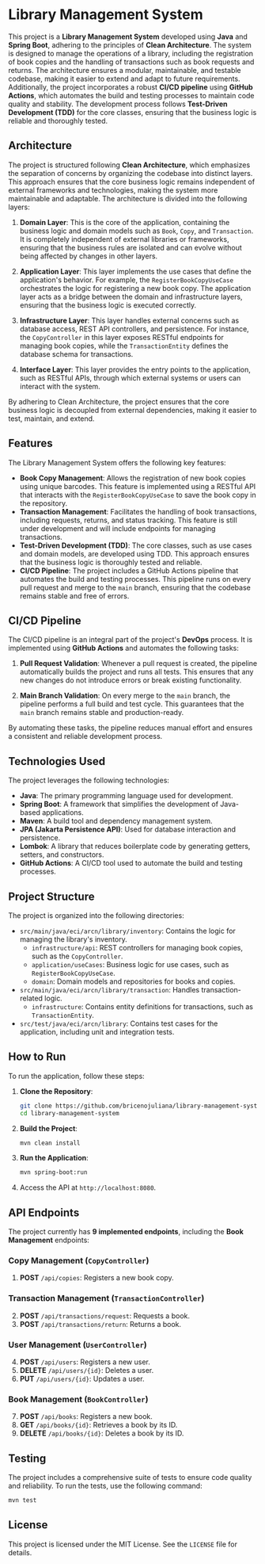 # Library Management System

This project is a **Library Management System** developed using **Java** and **Spring Boot**, adhering to the principles of **Clean Architecture**. The system is designed to manage the operations of a library, including the registration of book copies and the handling of transactions such as book requests and returns. The architecture ensures a modular, maintainable, and testable codebase, making it easier to extend and adapt to future requirements. Additionally, the project incorporates a robust **CI/CD pipeline** using **GitHub Actions**, which automates the build and testing processes to maintain code quality and stability. The development process follows **Test-Driven Development (TDD)** for the core classes, ensuring that the business logic is reliable and thoroughly tested.

## Architecture

The project is structured following **Clean Architecture**, which emphasizes the separation of concerns by organizing the codebase into distinct layers. This approach ensures that the core business logic remains independent of external frameworks and technologies, making the system more maintainable and adaptable. The architecture is divided into the following layers:

1. **Domain Layer**: This is the core of the application, containing the business logic and domain models such as `Book`, `Copy`, and `Transaction`. It is completely independent of external libraries or frameworks, ensuring that the business rules are isolated and can evolve without being affected by changes in other layers.

2. **Application Layer**: This layer implements the use cases that define the application's behavior. For example, the `RegisterBookCopyUseCase` orchestrates the logic for registering a new book copy. The application layer acts as a bridge between the domain and infrastructure layers, ensuring that the business logic is executed correctly.

3. **Infrastructure Layer**: This layer handles external concerns such as database access, REST API controllers, and persistence. For instance, the `CopyController` in this layer exposes RESTful endpoints for managing book copies, while the `TransactionEntity` defines the database schema for transactions.

4. **Interface Layer**: This layer provides the entry points to the application, such as RESTful APIs, through which external systems or users can interact with the system.

By adhering to Clean Architecture, the project ensures that the core business logic is decoupled from external dependencies, making it easier to test, maintain, and extend.

## Features

The Library Management System offers the following key features:

- **Book Copy Management**: Allows the registration of new book copies using unique barcodes. This feature is implemented using a RESTful API that interacts with the `RegisterBookCopyUseCase` to save the book copy in the repository.
- **Transaction Management**: Facilitates the handling of book transactions, including requests, returns, and status tracking. This feature is still under development and will include endpoints for managing transactions.
- **Test-Driven Development (TDD)**: The core classes, such as use cases and domain models, are developed using TDD. This approach ensures that the business logic is thoroughly tested and reliable.
- **CI/CD Pipeline**: The project includes a GitHub Actions pipeline that automates the build and testing processes. This pipeline runs on every pull request and merge to the `main` branch, ensuring that the codebase remains stable and free of errors.

## CI/CD Pipeline

The CI/CD pipeline is an integral part of the project's **DevOps** process. It is implemented using **GitHub Actions** and automates the following tasks:

1. **Pull Request Validation**: Whenever a pull request is created, the pipeline automatically builds the project and runs all tests. This ensures that any new changes do not introduce errors or break existing functionality.

2. **Main Branch Validation**: On every merge to the `main` branch, the pipeline performs a full build and test cycle. This guarantees that the `main` branch remains stable and production-ready.

By automating these tasks, the pipeline reduces manual effort and ensures a consistent and reliable development process.

## Technologies Used

The project leverages the following technologies:

- **Java**: The primary programming language used for development.
- **Spring Boot**: A framework that simplifies the development of Java-based applications.
- **Maven**: A build tool and dependency management system.
- **JPA (Jakarta Persistence API)**: Used for database interaction and persistence.
- **Lombok**: A library that reduces boilerplate code by generating getters, setters, and constructors.
- **GitHub Actions**: A CI/CD tool used to automate the build and testing processes.

## Project Structure

The project is organized into the following directories:

- `src/main/java/eci/arcn/library/inventory`: Contains the logic for managing the library's inventory.
  - `infrastructure/api`: REST controllers for managing book copies, such as the `CopyController`.
  - `application/useCases`: Business logic for use cases, such as `RegisterBookCopyUseCase`.
  - `domain`: Domain models and repositories for books and copies.
- `src/main/java/eci/arcn/library/transaction`: Handles transaction-related logic.
  - `infrastructure`: Contains entity definitions for transactions, such as `TransactionEntity`.
- `src/test/java/eci/arcn/library`: Contains test cases for the application, including unit and integration tests.

## How to Run

To run the application, follow these steps:

1. **Clone the Repository**:
   ```bash
   git clone https://github.com/bricenojuliana/library-management-system.git
   cd library-management-system
   ```

2. **Build the Project**:
   ```bash
   mvn clean install
   ```

3. **Run the Application**:
   ```bash
   mvn spring-boot:run
   ```

4. Access the API at `http://localhost:8080`.

## API Endpoints

The project currently has **9 implemented endpoints**, including the **Book Management** endpoints:

### **Copy Management (`CopyController`)**
1. **POST** `/api/copies`: Registers a new book copy.

### **Transaction Management (`TransactionController`)**
2. **POST** `/api/transactions/request`: Requests a book.
3. **POST** `/api/transactions/return`: Returns a book.

### **User Management (`UserController`)**
4. **POST** `/api/users`: Registers a new user.
5. **DELETE** `/api/users/{id}`: Deletes a user.
6. **PUT** `/api/users/{id}`: Updates a user.

### **Book Management (`BookController`)**
7. **POST** `/api/books`: Registers a new book.
8. **GET** `/api/books/{id}`: Retrieves a book by its ID.
9. **DELETE** `/api/books/{id}`: Deletes a book by its ID.

## Testing

The project includes a comprehensive suite of tests to ensure code quality and reliability. To run the tests, use the following command:
```bash
mvn test
```

## License

This project is licensed under the MIT License. See the `LICENSE` file for details.
